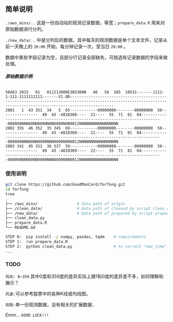 ## **简单说明** ##

`./aws_mins/..` 这是一份自动站的观测记录数据，等宽；`prepare_data.R` 用来对原始数据进行分列。

`./new_data/..` 中是分列后的数据，其中每天的观测数据是单个文本文件，记录从前一天晚上的 `20:00` 开始，每分钟记录一次，至当日 `20:00` 。

数据中某些字段记录为空，且部分行记录全部缺失，可挑选有记录数据的字段来做处理。

#### ***原始数据示例*** ###

```shell

58463 2015   01   011213000E305300N   46   56  105  10531-------1111-1-111-1111111111-------V1.00---------------------------------------------------------------------------------------------------------------------------------------------------------------
2001   1  43 351  34   5  65------------00000000--------00000000  50----------------  49  43 -4810308----  21----  55  71  81  84-------------------------------------------------------------------------------000000NNN00NN000NNNN0000N0N0011NNNNNNNNNNNNNNNNN
2002 355  46 352  35 345  69------------00000000--------00000000  50----------------  49  43 -4810309----  21----  55  71  81  84-------------------------------------------------------------------------------000000NNN00NN000NNNN0000N0N0011NNNNNNNNNNNNNNNNN
2003 341  45 351  36 337  59------------00000000--------00000000  50----------------  49  43 -4810309----  22----  55  71  81  84-------------------------------------------------------------------------------000000NNN00NN000NNNN0000N0N0011NNNNNNNNNNNNNNNNN

```

### **使用说明** ###
```sh
git clone https://github.com/GoodManCard/forTong.git
cd forTong
tree 
.
├── /aws_mins/                 # data path of origin
├── /clean_data/               # data path of cleaned by script clean_data.py
├── /new_data/                 # data path of prepared by script prepare_data.R
├── clean_data.py
├── prepare_data.R
└── README.md 

```

```sh
STEP 0:  pip install -y numpy, pandas, tqdm    # requirements
STEP 1:  run prepare_data.R
STEP 2:  python clean_data.py                  # to correct "now_time"
...
```

### **TODO** ###
`风向: 0~359` 其中0度和359度的差异实际上跟1和0度的差异差不多，如何理解和展示？

`风速:`可以参考股票中的各种K线或均线图。

`局限:`单一份观测数据，没有相关的扩展数据..

Emm...  `GOOD LUCK!!!`

